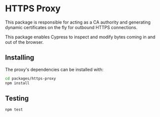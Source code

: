 # HTTPS Proxy

This package is responsible for acting as a CA authority and generating dynamic certificates on the fly for outbound HTTPS connections.

This package enables Cypress to inspect and modify bytes coming in and out of the browser.

## Installing

The proxy's dependencies can be installed with:

```bash
cd packages/https-proxy
npm install
```

## Testing

```bash
npm test
```
